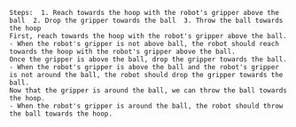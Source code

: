 
    Steps:  1. Reach towards the hoop with the robot's gripper above the ball  2. Drop the gripper towards the ball  3. Throw the ball towards the hoop 
    First, reach towards the hoop with the robot's gripper above the ball.
    - When the robot's gripper is not above ball, the robot should reach towards the hoop with the robot's gripper above the ball.
    Once the gripper is above the ball, drop the gripper towards the ball.
    - When the robot's gripper is above the ball and the robot's gripper is not around the ball, the robot should drop the gripper towards the ball.
    Now that the gripper is around the ball, we can throw the ball towards the hoop.
    - When the robot's gripper is around the ball, the robot should throw the ball towards the hoop.